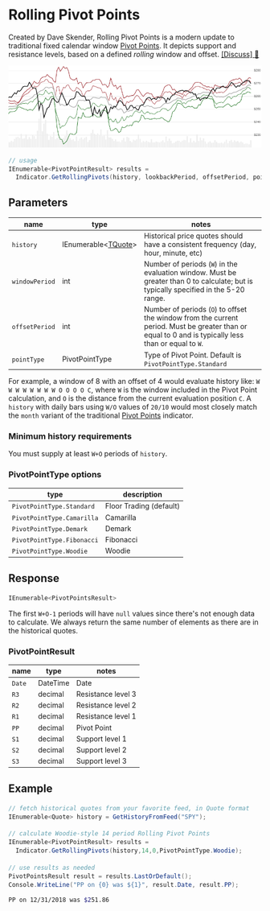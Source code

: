 ﻿# Rolling Pivot Points

Created by Dave Skender, Rolling Pivot Points is a modern update to traditional fixed calendar window [Pivot Points](../PivotPoints/README.md#content).  It depicts support and resistance levels, based on a defined _rolling_ window and offset.
[[Discuss] :speech_balloon:](https://github.com/DaveSkender/Stock.Indicators/discussions/274 "Community discussion about this indicator")

![image](chart.png)

```csharp
// usage
IEnumerable<PivotPointResult> results = 
  Indicator.GetRollingPivots(history, lookbackPeriod, offsetPeriod, pointType);  
```

## Parameters

| name | type | notes
| -- |-- |--
| `history` | IEnumerable\<[TQuote](../../docs/GUIDE.md#historical-quotes)\> | Historical price quotes should have a consistent frequency (day, hour, minute, etc)
| `windowPeriod` | int | Number of periods (`W`) in the evaluation window.  Must be greater than 0 to calculate; but is typically specified in the 5-20 range.
| `offsetPeriod` | int | Number of periods (`O`) to offset the window from the current period.  Must be greater than or equal to 0 and is typically less than or equal to `W`.
| `pointType` | PivotPointType | Type of Pivot Point.  Default is `PivotPointType.Standard`

For example, a window of 8 with an offset of 4 would evaluate history like: `W W W W W W W W O O O O C`, where `W` is the window included in the Pivot Point calculation, and `O` is the distance from the current evaluation position `C`.  A `history` with daily bars using `W/O` values of `20/10` would most closely match the `month` variant of the traditional [Pivot Points](../PivotPoints/README.md#content) indicator.

### Minimum history requirements

You must supply at least `W+O` periods of `history`.

### PivotPointType options

| type | description
|-- |--
| `PivotPointType.Standard` | Floor Trading (default)
| `PivotPointType.Camarilla` | Camarilla
| `PivotPointType.Demark` | Demark
| `PivotPointType.Fibonacci` | Fibonacci
| `PivotPointType.Woodie` | Woodie

## Response

```csharp
IEnumerable<PivotPointsResult>
```

The first `W+O-1` periods will have `null` values since there's not enough data to calculate.  We always return the same number of elements as there are in the historical quotes.

### PivotPointResult

| name | type | notes
| -- |-- |--
| `Date` | DateTime | Date
| `R3` | decimal | Resistance level 3
| `R2` | decimal | Resistance level 2
| `R1` | decimal | Resistance level 1
| `PP` | decimal | Pivot Point
| `S1` | decimal | Support level 1
| `S2` | decimal | Support level 2
| `S3` | decimal | Support level 3

## Example

```csharp
// fetch historical quotes from your favorite feed, in Quote format
IEnumerable<Quote> history = GetHistoryFromFeed("SPY");

// calculate Woodie-style 14 period Rolling Pivot Points
IEnumerable<PivotPointResult> results = 
  Indicator.GetRollingPivots(history,14,0,PivotPointType.Woodie);

// use results as needed
PivotPointsResult result = results.LastOrDefault();
Console.WriteLine("PP on {0} was ${1}", result.Date, result.PP);
```

```bash
PP on 12/31/2018 was $251.86
```

